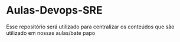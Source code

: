 # Aulas-Devops-SRE
Esse repositório será utilizado para centralizar os conteúdos que são utilizado em nossas aulas/bate papo
